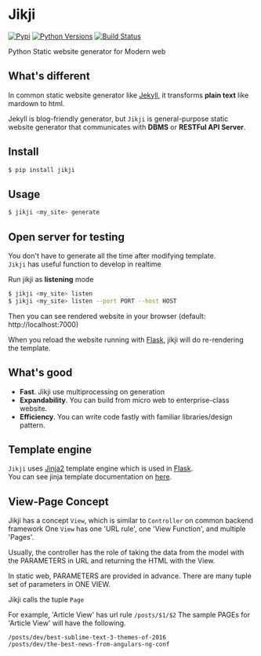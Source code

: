 # Jikji
[![Pypi](https://img.shields.io/pypi/v/jikji.svg)](https://pypi.python.org/pypi/jikji)
[![Python Versions](https://img.shields.io/pypi/pyversions/jikji.svg)](https://pypi.python.org/pypi/jikji)
[![Build Status](https://travis-ci.org/Prev/jikji.svg)](https://travis-ci.org/Prev/jikji) 

Python Static website generator for Modern web



## What's different
In common static website generator like [Jekyll](https://jekyllrb.com/),   it transforms **plain text** like mardown to html.

Jekyll is blog-friendly generator, but `Jikji` is general-purpose static website generator that communicates with **DBMS** or **RESTFul API Server**.


## Install
```bash
$ pip install jikji
```


## Usage
```bash
$ jikji <my_site> generate
```


## Open server for testing
You don't have to generate all the time after modifying template.  
`Jikji` has useful function to develop in realtime

Run jikji as __listening__ mode

```bash
$ jikji <my_site> listen
$ jikji <my_site> listen --port PORT --host HOST
```

Then you can see rendered website in your browser (default: http://localhost:7000)

When you reload the website running with [Flask](http://flask.pocoo.org/), jikji will do re-rendering the template.


## What's good

- **Fast**. Jikji use multiprocessing on generation
- **Expandability**. You can build from micro web to enterprise-class website. 
- **Efficiency**. You can write code fastly with familiar libraries/design pattern.


## Template engine
`Jikji` uses [Jinja2](http://jinja.pocoo.org) template engine which is used in [Flask](http://flask.pocoo.org/).  
You can see jinja template documentation on [here](http://jinja.pocoo.org/docs/dev/templates/).

  
## View-Page Concept

Jikji has a concept `View`, which is similar to `Controller` on common backend framework
One `View` has one 'URL rule', one 'View Function', and multiple 'Pages'.

Usually, the controller has the role of taking the data from the model
with the PARAMETERS in URL and returning the HTML with the View.

In static web, PARAMETERS are provided in advance.
There are many tuple set of parameters in ONE VIEW.

Jikji calls the tuple `Page`


For example, 'Article View' has url rule `/posts/$1/$2`
The sample PAGEs for 'Article View' will have the following.

```
/posts/dev/best-sublime-text-3-themes-of-2016
/posts/dev/the-best-news-from-angulars-ng-conf
```



